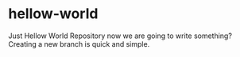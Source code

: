# hellow-world
Just Hellow World Repository
now we are going to write something?
Creating a new branch is quick and simple.
